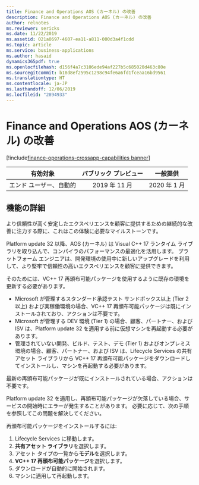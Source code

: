 ```yaml
---
title: Finance and Operations AOS (カーネル) の改善
description: Finance and Operations AOS (カーネル) の改善
author: relnotes
ms.reviewer: sericks
ms.date: 11/22/2019
ms.assetid: 021a0697-4607-ea11-a811-000d3a4f1cdd
ms.topic: article
ms.service: business-applications
ms.author: hasaid
dynamics365pdf: true
ms.openlocfilehash: d156f4a7c3106ede94af227b5c685020d463c80e
ms.sourcegitcommit: b18d8ef2595c1298c94fe6a6fd1fceaa16bd9561
ms.translationtype: HT
ms.contentlocale: ja-JP
ms.lasthandoff: 12/06/2019
ms.locfileid: "2894933"
---
```

# <a name="finance-and-operations-aos-kernel-improvements"></a>Finance and Operations AOS (カーネル) の改善
[!include[finance-operations-crossapp-capabilities banner](../includes/finance-operations-crossapp-capabilities.md)]

| 有効対象    |  パブリック プレビュー | 一般提供 | 
| ---------- | :----------: |:----------: |
|エンド ユーザー、自動的|2019 年 11 月| 2020 年 1 月|






## <a name="feature-details"></a>機能の詳細
<!--feature detail start -->
より信頼性が高く安定したエクスペリエンスを顧客に提供するための継続的な改善に注力する際に、これはこの体験に必要なマイルストーンです。

Platform update 32 以降、AOS (カーネル) は Visual C++ 17 ランタイム ライブラリを取り込んで、コンパイラのパフォーマンスの最適化を活用します。 プラットフォーム エンジニアは、開発環境の使用中に新しいアップグレードを利用して、より堅牢で信頼性の高いエクスペリエンスを顧客に提供できます。

そのためには、VC++ 17 再頒布可能パッケージを使用するように既存の環境を更新する必要があります。

- Microsoft が管理するスタンダード承認テスト サンドボックス以上 (Tier 2 以上) および実稼働環境の場合、VC++ 17 再頒布可能パッケージは既にインストールされており、アクションは不要です。
- Microsoft が管理する DEV 環境 (Tier 1) の場合、顧客、パートナー、および ISV は、Platform update 32 を適用する前に仮想マシンを再起動する必要があります。
- 管理されていない開発、ビルド、テスト、デモ (Tier 1) およびオンプレミス環境の場合、顧客、パートナー、および ISV は、Lifecycle Services の共有アセット ライブラリから VC++ 17 再頒布可能パッケージをダウンロードしてインストールし、マシンを再起動する必要があります。

最新の再頒布可能パッケージが既にインストールされている場合、アクションは不要です。

Platform update 32 を適用し、再頒布可能パッケージが欠落している場合、サービスの開始時にエラーが発生することがあります。 必要に応じて、次の手順を参照してこの問題を解決してください。

再頒布可能パッケージをインストールするには:

1. Lifecycle Services に移動します。
2. **共有アセット ライブラリ**を選択します。
3. アセット タイプの一覧から**モデル**を選択します。
4. **VC++ 17 再頒布可能パッケージ**を選択します。
5. ダウンロードが自動的に開始されます。
6. マシンに適用して再起動します。

<!--feature detail end -->









